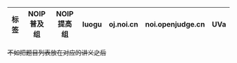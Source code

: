 |标签|NOIP普及组|NOIP提高组|luogu|oj.noi.cn|noi.openjudge.cn|UVa|
|---|---|---|---|---|---|---|

~~不如把题目列表放在对应的讲义之后~~
